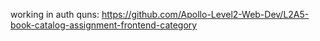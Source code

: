 working in auth
quns: https://github.com/Apollo-Level2-Web-Dev/L2A5-book-catalog-assignment-frontend-category 
